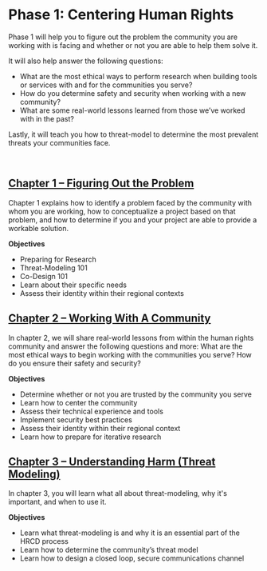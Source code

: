 # Phase 1: Centering Human Rights

Phase 1 will help you to figure out the problem the community you are working with is facing and whether or not you are able to help them solve it.


It will also help answer the following questions:

- What are the most ethical ways to perform research when building tools or services with and for the communities you serve?
- How do you determine safety and security when working with a new community?
- What are some real-world lessons learned from those we’ve worked with in the past?

Lastly, it will teach you how to threat-model to determine the most prevalent threats your communities face.

<br />

## [Chapter 1 – Figuring Out the Problem](1.md)

Chapter 1 explains how to identify a problem faced by the community with whom you are working, how to conceptualize a project based on that problem, and how to determine if you and your project are able to provide a workable solution. 

**Objectives**

* Preparing for Research
* Threat-Modeling 101
* Co-Design 101
* Learn about their specific needs
* Assess their identity within their regional contexts


## [Chapter 2 – Working With A Community](2.md)

In chapter 2, we will share real-world lessons from within the human rights community and answer the following questions and more: What are the most ethical ways to begin working with the communities you serve? How do you ensure their safety and security? 

**Objectives**
* Determine whether or not you are trusted by the community you serve
* Learn how to center the community
* Assess their technical experience and tools
* Implement security best practices
* Assess their identity within their regional context
* Learn how to prepare for iterative research


## [Chapter 3 – Understanding Harm (Threat Modeling)](3.md)

In chapter 3, you will learn what all about threat-modeling, why it's important, and when to use it.

**Objectives**
* Learn what threat-modeling is and why it is an essential part of the HRCD process
* Learn how to determine the community’s threat model
* Learn how to design a closed loop, secure communications channel
